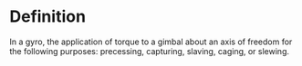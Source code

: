 # Definition

In a gyro, the application of torque to a gimbal about an axis of
freedom for the following purposes: precessing, capturing, slaving,
caging, or slewing.
